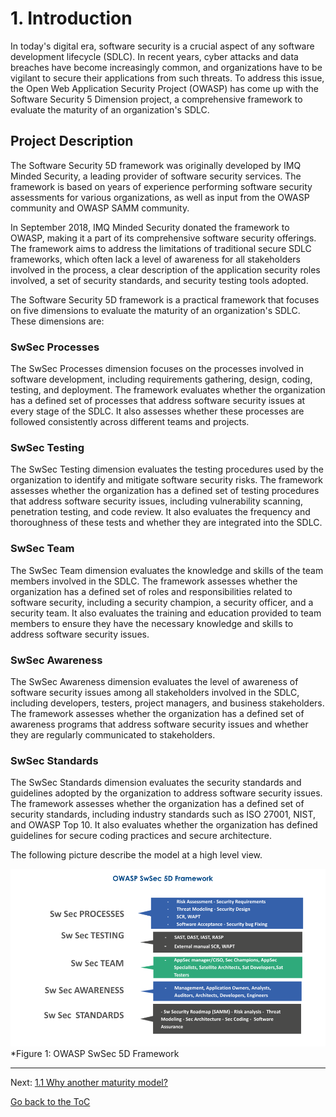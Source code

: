 # 1. Introduction

In today's digital era, software security is a crucial aspect of any software development lifecycle (SDLC). In recent years, cyber attacks and data breaches have become increasingly common, and organizations have to be vigilant to secure their applications from such threats. To address this issue, the Open Web Application Security Project (OWASP) has come up with the Software Security 5 Dimension project, a comprehensive framework to evaluate the maturity of an organization's SDLC.

## Project Description

The Software Security 5D framework was originally developed by IMQ Minded Security, a leading provider of software security services. The framework is based on years of experience performing software security assessments for various organizations, as well as input from the OWASP community and OWASP SAMM community.

In September 2018, IMQ Minded Security donated the framework to OWASP, making it a part of its comprehensive software security offerings. The framework aims to address the limitations of traditional secure SDLC frameworks, which often lack a level of awareness for all stakeholders involved in the process, a clear description of the application security roles involved, a set of security standards, and security testing tools adopted.

The Software Security 5D framework is a practical framework that focuses on five dimensions to evaluate the maturity of an organization's SDLC. These dimensions are:

### SwSec Processes

The SwSec Processes dimension focuses on the processes involved in software development, including requirements gathering, design, coding, testing, and deployment. The framework evaluates whether the organization has a defined set of processes that address software security issues at every stage of the SDLC. It also assesses whether these processes are followed consistently across different teams and projects.

### SwSec Testing

The SwSec Testing dimension evaluates the testing procedures used by the organization to identify and mitigate software security risks. The framework assesses whether the organization has a defined set of testing procedures that address software security issues, including vulnerability scanning, penetration testing, and code review. It also evaluates the frequency and thoroughness of these tests and whether they are integrated into the SDLC.

### SwSec Team

The SwSec Team dimension evaluates the knowledge and skills of the team members involved in the SDLC. The framework assesses whether the organization has a defined set of roles and responsibilities related to software security, including a security champion, a security officer, and a security team. It also evaluates the training and education provided to team members to ensure they have the necessary knowledge and skills to address software security issues.

### SwSec Awareness

The SwSec Awareness dimension evaluates the level of awareness of software security issues among all stakeholders involved in the SDLC, including developers, testers, project managers, and business stakeholders. The framework assesses whether the organization has a defined set of awareness programs that address software security issues and whether they are regularly communicated to stakeholders.

### SwSec Standards

The SwSec Standards dimension evaluates the security standards and guidelines adopted by the organization to address software security issues. The framework assesses whether the organization has a defined set of security standards, including industry standards such as ISO 27001, NIST, and OWASP Top 10. It also evaluates whether the organization has defined guidelines for secure coding practices and secure architecture.

The following picture describe the model at a high level view.

![OWASP SwSec 5D Framework](https://github.com/OWASP/www-project-software-security-5d-framework/blob/master/assets/images/SwSec5DFramework.png)\
 *Figure 1: OWASP SwSec 5D Framework 
 



---
Next: [1.1 Why another maturity model?](1.1Why-another-maturity-model.md)

[Go back to the ToC](ToC.md)
